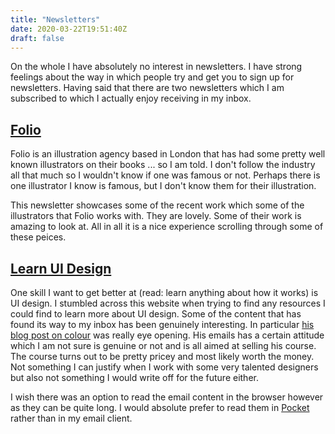 ```yaml
---
title: "Newsletters"
date: 2020-03-22T19:51:40Z
draft: false
---
```


On the whole I have absolutely no interest in newsletters. I have strong feelings about the way in which people try and get you to sign up for newsletters. Having said that there are two newsletters which I am subscribed to which I actually enjoy receiving in my inbox.

## [Folio](https://folioart.co.uk/)

Folio is an illustration agency based in London that has had some pretty well known illustrators on their books ... so I am told. I don't follow the industry all that much so I wouldn't know if one was famous or not. Perhaps there is one illustrator I know is famous, but I don't know them for their illustration.

This newsletter showcases some of the recent work which some of the illustrators that Folio works with. They are lovely. Some of their work is amazing to look at. All in all it is a nice experience scrolling through some of these peices.

## [Learn UI Design](https://learnui.design/)

One skill I want to get better at (read: learn anything about how it works) is UI design. I stumbled across this website when trying to find any resources I could find to learn more about UI design. Some of the content that has found its way to my inbox has been genuinely interesting. In particular [his blog post on colour](https://learnui.design/blog/color-in-ui-design-a-practical-framework.html) was really eye opening. His emails has a certain attitude which I am not sure is genuine or not and is all aimed at selling his course. The course turns out to be pretty pricey and most likely worth the money. Not something I can justify when I work with some very talented designers but also not something I would write off for the future either.

I wish there was an option to read the email content in the browser however as they can be quite long. I would absolute prefer to read them in [Pocket](getpocket.com) rather than in my email client.


